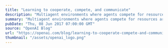 ```yaml
---
title: "Learning to cooperate, compete, and communicate"
description: "Multiagent environments where agents compete for resources are stepping stones on the path to AGI. Multiagent environments have two useful properties: first, there is a natural curriculum—the difficulty of the environment is determined by the skill of your competitors (and if you’re competing against clones of yourself, the environment exactly matches your skill level). Second, a multiagent environment has no stable equilibrium: no matter how smart an agent is, there’s always pressure to get smarter. These environments have a very different feel from traditional environments, and it’ll take a lot more research before we become good at them."
summary: "Multiagent environments where agents compete for resources are stepping stones on the path to AGI. Multiagent environments have two useful properties: first, there is a natural curriculum—the difficulty of the environment is determined by the skill of your competitors (and if you’re competing against clones of yourself, the environment exactly matches your skill level). Second, a multiagent environment has no stable equilibrium: no matter how smart an agent is, there’s always pressure to get smarter. These environments have a very different feel from traditional environments, and it’ll take a lot more research before we become good at them."
pubDate: "Thu, 08 Jun 2017 07:00:00 GMT"
source: "OpenAI Blog"
url: "https://openai.com/blog/learning-to-cooperate-compete-and-communicate"
thumbnail: "/assets/openai_logo.png"
---
```


